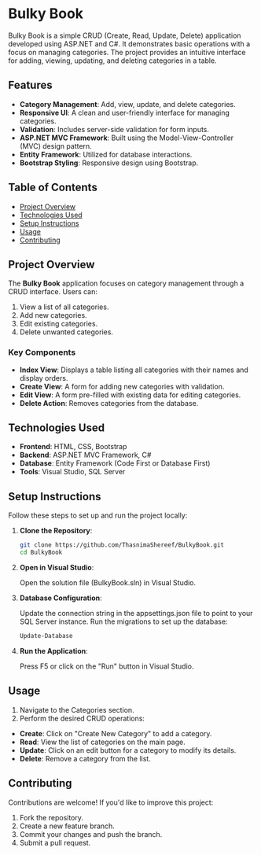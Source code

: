# Bulky Book

Bulky Book is a simple CRUD (Create, Read, Update, Delete) application developed using ASP.NET and C#. It demonstrates basic operations with a focus on managing categories. The project provides an intuitive interface for adding, viewing, updating, and deleting categories in a table.

## Features

- **Category Management**: Add, view, update, and delete categories.
- **Responsive UI**: A clean and user-friendly interface for managing categories.
- **Validation**: Includes server-side validation for form inputs.
- **ASP.NET MVC Framework**: Built using the Model-View-Controller (MVC) design pattern.
- **Entity Framework**: Utilized for database interactions.
- **Bootstrap Styling**: Responsive design using Bootstrap.

## Table of Contents

- [Project Overview](#project-overview)
- [Technologies Used](#technologies-used)
- [Setup Instructions](#setup-instructions)
- [Usage](#usage)
- [Contributing](#contributing)

## Project Overview

The **Bulky Book** application focuses on category management through a CRUD interface. Users can:
1. View a list of all categories.
2. Add new categories.
3. Edit existing categories.
4. Delete unwanted categories.

### Key Components
- **Index View**: Displays a table listing all categories with their names and display orders.
- **Create View**: A form for adding new categories with validation.
- **Edit View**: A form pre-filled with existing data for editing categories.
- **Delete Action**: Removes categories from the database.

## Technologies Used

- **Frontend**: HTML, CSS, Bootstrap
- **Backend**: ASP.NET MVC Framework, C#
- **Database**: Entity Framework (Code First or Database First)
- **Tools**: Visual Studio, SQL Server

## Setup Instructions

Follow these steps to set up and run the project locally:

1. **Clone the Repository**:
   ```bash
   git clone https://github.com/ThasnimaShereef/BulkyBook.git
   cd BulkyBook
2. **Open in Visual Studio**:
   
   Open the solution file (BulkyBook.sln) in Visual Studio.
3. **Database Configuration**:

   Update the connection string in the appsettings.json file to point to your SQL Server instance.
   Run the migrations to set up the database:
   ```bash
   Update-Database
4. **Run the Application**:
   
   Press F5 or click on the "Run" button in Visual Studio.

 ## Usage
1. Navigate to the Categories section.
2. Perform the desired CRUD operations:
 - **Create**: Click on "Create New Category" to add a category.
 - **Read**: View the list of categories on the main page.
 - **Update**: Click on an edit button for a category to modify its details.
 - **Delete**: Remove a category from the list.
  
## Contributing
Contributions are welcome! If you'd like to improve this project:
1. Fork the repository.
2. Create a new feature branch.
3. Commit your changes and push the branch.
4. Submit a pull request.

